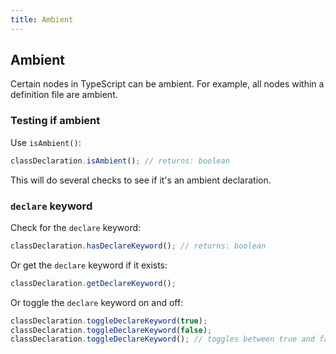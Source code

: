 ```yaml
---
title: Ambient
---
```


## Ambient

Certain nodes in TypeScript can be ambient. For example, all nodes within a definition file are ambient.

### Testing if ambient

Use `isAmbient()`:

```ts
classDeclaration.isAmbient(); // returns: boolean
```

This will do several checks to see if it's an ambient declaration.

### `declare` keyword

Check for the `declare` keyword:

```ts
classDeclaration.hasDeclareKeyword(); // returns: boolean
```

Or get the `declare` keyword if it exists:

```ts
classDeclaration.getDeclareKeyword();
```

Or toggle the `declare` keyword on and off:

```ts
classDeclaration.toggleDeclareKeyword(true);
classDeclaration.toggleDeclareKeyword(false);
classDeclaration.toggleDeclareKeyword(); // toggles between true and false
```
